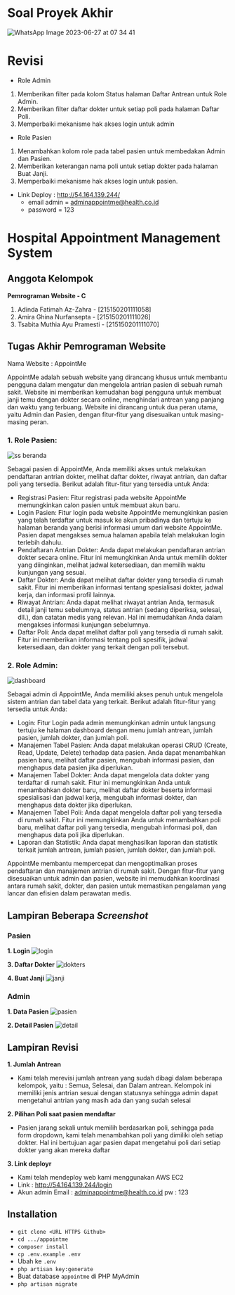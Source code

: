 # Soal Proyek Akhir
![WhatsApp Image 2023-06-27 at 07 34 41](https://github.com/tsabitamuthia/appointme/assets/97678433/114aa4dd-0127-4167-af9b-490625411b7b)

# Revisi 
- Role Admin
1. Memberikan filter pada kolom Status halaman Daftar Antrean untuk Role Admin.
2. Memberikan filter daftar dokter untuk setiap poli pada halaman Daftar Poli.
3. Memperbaiki mekanisme hak akses login untuk admin
- Role Pasien
1. Menambahkan kolom role pada tabel pasien untuk membedakan Admin dan Pasien.
2. Memberikan keterangan nama poli untuk setiap dokter pada halaman Buat Janji.
3. Memperbaiki mekanisme hak akses login untuk pasien.
- Link Deploy : http://54.164.139.244/
    - email admin = adminappointme@health.co.id
    - password    = 123

<h1>Hospital Appointment Management System</h1>

## Anggota Kelompok

**Pemrograman Website - C**
1. Adinda Fatimah Az-Zahra     -   [215150201111058]
2. Amira Ghina Nurfansepta     -   [215150201111026]
3. Tsabita Muthia Ayu Pramesti -   [215150201111070]

## Tugas Akhir Pemrograman Website
Nama Website : AppointMe

AppointMe adalah sebuah website yang dirancang khusus untuk membantu pengguna dalam mengatur dan mengelola antrian pasien di sebuah rumah sakit. Website ini memberikan kemudahan bagi pengguna untuk membuat janji temu dengan dokter secara online, menghindari antrean yang panjang dan waktu yang terbuang. Website ini dirancang untuk dua peran utama, yaitu Admin dan Pasien, dengan fitur-fitur yang disesuaikan untuk masing-masing peran.

### 1. Role Pasien:
![ss beranda](https://github.com/tsabitamuthia/appointme/assets/97678433/13c3e94b-ec3d-45dd-99c5-ac86a1b406eb)

Sebagai pasien di AppointMe, Anda memiliki akses untuk melakukan pendaftaran antrian dokter, melihat daftar dokter, riwayat antrian, dan daftar poli yang tersedia. Berikut adalah fitur-fitur yang tersedia untuk Anda:

- Registrasi Pasien: Fitur registrasi pada website AppointMe memungkinkan calon pasien untuk membuat akun baru. 
- Login Pasien: Fitur login pada website AppointMe memungkinkan pasien yang telah terdaftar untuk masuk ke akun pribadinya dan tertuju ke halaman beranda yang berisi informasi umum dari website AppointMe. Pasien dapat mengakses semua halaman apabila telah melakukan login terlebih dahulu.
- Pendaftaran Antrian Dokter: Anda dapat melakukan pendaftaran antrian dokter secara online. Fitur ini memungkinkan Anda untuk memilih dokter yang diinginkan, melihat jadwal ketersediaan, dan memilih waktu kunjungan yang sesuai.
- Daftar Dokter: Anda dapat melihat daftar dokter yang tersedia di rumah sakit. Fitur ini memberikan informasi tentang spesialisasi dokter, jadwal kerja, dan informasi profil lainnya.
- Riwayat Antrian: Anda dapat melihat riwayat antrian Anda, termasuk detail janji temu sebelumnya, status antrian (sedang diperiksa, selesai, dll.), dan catatan medis yang relevan. Hal ini memudahkan Anda dalam mengakses informasi kunjungan sebelumnya.
- Daftar Poli: Anda dapat melihat daftar poli yang tersedia di rumah sakit. Fitur ini memberikan informasi tentang poli spesifik, jadwal ketersediaan, dan dokter yang terkait dengan poli tersebut.

### 2. Role Admin:
![dashboard](https://github.com/tsabitamuthia/appointme/assets/97678433/88c3bc10-1d33-4fc4-872e-55c41eda8a1b)


Sebagai admin di AppointMe, Anda memiliki akses penuh untuk mengelola sistem antrian dan tabel data yang terkait. Berikut adalah fitur-fitur yang tersedia untuk Anda:
- Login: Fitur Login pada admin memungkinkan admin untuk langsung tertuju ke halaman dashboard dengan menu jumlah antrean, jumlah pasien, jumlah dokter, dan jumlah poli.
- Manajemen Tabel Pasien: Anda dapat melakukan operasi CRUD (Create, Read, Update, Delete) terhadap data pasien. Anda dapat menambahkan pasien baru, melihat daftar pasien, mengubah informasi pasien, dan menghapus data pasien jika diperlukan.
- Manajemen Tabel Dokter: Anda dapat mengelola data dokter yang terdaftar di rumah sakit. Fitur ini memungkinkan Anda untuk menambahkan dokter baru, melihat daftar dokter beserta informasi spesialisasi dan jadwal kerja, mengubah informasi dokter, dan menghapus data dokter jika diperlukan.
- Manajemen Tabel Poli: Anda dapat mengelola daftar poli yang tersedia di rumah sakit. Fitur ini memungkinkan Anda untuk menambahkan poli baru, melihat daftar poli yang tersedia, mengubah informasi poli, dan menghapus data poli jika diperlukan.
- Laporan dan Statistik: Anda dapat menghasilkan laporan dan statistik terkait jumlah antrean, jumlah pasien, jumlah dokter, dan jumlah poli.

AppointMe membantu mempercepat dan mengoptimalkan proses pendaftaran dan manajemen antrian di rumah sakit. Dengan fitur-fitur yang disesuaikan untuk admin dan pasien, website ini memudahkan koordinasi antara rumah sakit, dokter, dan pasien untuk memastikan pengalaman yang lancar dan efisien dalam perawatan medis.

## Lampiran Beberapa *Screenshot*
### Pasien
**1. Login**
![login](https://github.com/tsabitamuthia/appointme/assets/97678433/018d0d9c-7ec0-4c20-a554-496d9d2af1e7)


**3. Daftar Dokter**
![dokters](https://github.com/tsabitamuthia/appointme/assets/97678433/5e1c70dd-f449-411b-9107-13834cefe042)


**4. Buat Janji**
![janji](https://github.com/tsabitamuthia/appointme/assets/97678433/941ece16-222d-441e-aa1e-3c1444bb0db2)


### Admin
**1. Data Pasien**
![pasien](https://github.com/tsabitamuthia/appointme/assets/97678433/11e82124-01e2-4f02-9d99-84c676b0682f)


**2. Detail Pasien**
![detail](https://github.com/tsabitamuthia/appointme/assets/97678433/fc386930-dddb-4be9-b2ce-7070d9606d30)

## Lampiran Revisi 
**1. Jumlah Antrean**
- Kami telah merevisi jumlah antrean yang sudah dibagi dalam beberapa kelompok, yaitu : Semua, Selesai, dan Dalam antrean. Kelompok ini memiliki jenis antrian sesuai dengan statusnya sehingga admin dapat mengetahui antrian yang masih ada dan yang sudah selesai

**2. Pilihan Poli saat pasien mendaftar**
- Pasien jarang sekali untuk memilih berdasarkan poli, sehingga pada form dropdown, kami telah menambahkan poli yang dimiliki oleh setiap dokter. Hal ini bertujuan agar pasien dapat mengetahui poli dari setiap dokter yang akan mereka daftar

**3. Link deployr**
- Kami telah mendeploy web kami menggunakan AWS EC2
- Link : http://54.164.139.244/login
- Akun admin
  Email : adminappointme@health.co.id
  pw      : 123
  
## Installation
- `git clone <URL HTTPS Github>`
- `cd .../appointme`
- `composer install`
- `cp .env.example .env`
- Ubah ke `.env`
- `php artisan key:generate`
- Buat database `appointme` di PHP MyAdmin
- `php artisan migrate`
